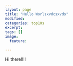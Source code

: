 ```yaml
---
layout: page
title: "Hello Worlsxvdcsxvds"
modified:
categories: top10s
excerpt:
tags: []
image:
  feature:

---
```


Hi there!!!!